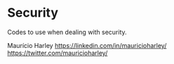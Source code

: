 # Security
Codes to use when dealing with security.

Maurício Harley
https://linkedin.com/in/mauricioharley/
https://twitter.com/mauricioharley/
